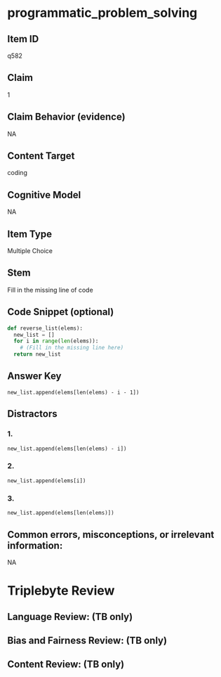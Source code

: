 # programmatic_problem_solving

## Item ID
q582

## Claim
1

## Claim Behavior (evidence)
NA

## Content Target
coding

## Cognitive Model
NA

## Item Type
Multiple Choice

## Stem
Fill in the missing line of code

## Code Snippet (optional)
```python
def reverse_list(elems):
  new_list = []
  for i in range(len(elems)):
    # (Fill in the missing line here)
  return new_list

```

## Answer Key
`new_list.append(elems[len(elems) - i - 1])`

## Distractors

### 1.
`new_list.append(elems[len(elems) - i])`

### 2.
`new_list.append(elems[i])`

### 3.
`new_list.append(elems[len(elems)])`

## Common errors, misconceptions, or irrelevant information:
NA

# Triplebyte Review


## Language Review: (TB only)


## Bias and Fairness Review: (TB only)


## Content Review: (TB only)

